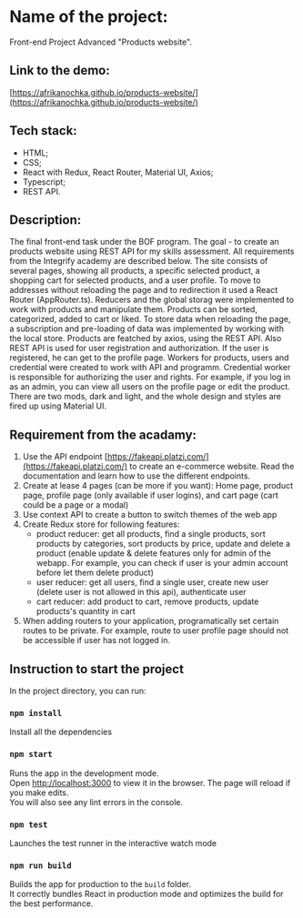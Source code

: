 # Name of the project: 
Front-end Project Advanced "Products website".

## Link to the demo: 
[https://afrikanochka.github.io/products-website/](https://afrikanochka.github.io/products-website/) 

## Tech stack: 
- HTML;
- CSS;
- React with Redux, React Router, Material UI, Axios; 
- Typescript;
- REST API.

## Description:
The final front-end task under the BOF program. The goal - to create an products website using REST API for my skills assessment. All requirements from the Integrify academy are described below.
The site consists of several pages, showing all products, a specific selected product, a shopping cart for selected products, and a user profile. To move to addresses without reloading the page and to redirection it used a React Router (AppRouter.ts).
Reducers and the global storag were implemented to work with products and manipulate them. Products can be sorted, categorized, added to cart or liked. To store data when reloading the page, a subscription and pre-loading of data was implemented by working with the local store. Products are featched by axios, using the REST API. Also REST API is used for user registration and authorization. If the user is registered, he can get to the profile page. Workers for products, users and credential  were created to work with API and programm. Credential worker is responsible for authorizing the user and rights. For example, if you log in as an admin, you can view all users on the profile page or edit the product. There are two mods, dark and light, and the whole design and styles are fired up using Material UI.

## Requirement from the acadamy:
1. Use the API endpoint [https://fakeapi.platzi.com/](https://fakeapi.platzi.com/) to create an e-commerce website. Read the documentation and learn how to use the different endpoints.
2. Create at lease 4 pages (can be more if you want): Home page, product page,
profile page (only available if user logins), and cart page (cart could be a page or a modal)
3. Use context API to create a button to switch themes of the web app
4. Create Redux store for following features:
    - product reducer: get all products, find a single products, sort products by
    categories, sort products by price, update and delete a product (enable update & delete features only for admin of the webapp. For example, you can check if user is your admin account before let them delete product)
    - user reducer: get all users, find a single user, create new user (delete user is not allowed in this api), authenticate user
    - cart reducer: add product to cart, remove products, update products's quantity in cart
5. When adding routers to your application, programatically set certain routes to be private. For example, route to user profile page should not be accessible if user has not logged in.

## Instruction to start the project

In the project directory, you can run:
### `npm install` 
Install all the dependencies

### `npm start`  
Runs the app in the development mode.\
Open [http://localhost:3000](http://localhost:3000) to view it in the browser.
The page will reload if you make edits.\
You will also see any lint errors in the console.

### `npm test` 
Launches the test runner in the interactive watch mode

### `npm run build` 
Builds the app for production to the `build` folder.\
It correctly bundles React in production mode and optimizes the build for the best performance.
